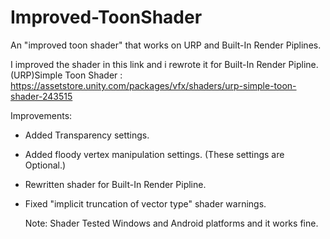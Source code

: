 # Improved-ToonShader
An "improved toon shader" that works on URP and Built-In Render Piplines.

I improved the shader in this link and i rewrote it for Built-In Render Pipline.
(URP)Simple Toon Shader : https://assetstore.unity.com/packages/vfx/shaders/urp-simple-toon-shader-243515

Improvements:
- Added Transparency settings.
- Added floody vertex manipulation settings. (These settings are Optional.)
- Rewritten shader for Built-In Render Pipline.
- Fixed "implicit truncation of vector type" shader warnings.

  Note: Shader Tested Windows and Android platforms and it works fine.

